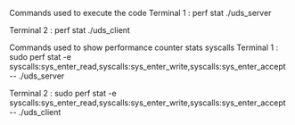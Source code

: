 Commands used to execute the code
Terminal 1 :  perf stat ./uds_server

Terminal 2 :  perf stat ./uds_client

Commands used to show performance counter stats syscalls
Terminal 1 :  sudo perf stat -e syscalls:sys_enter_read,syscalls:sys_enter_write,syscalls:sys_enter_accept -- ./uds_server

Terminal 2 :  sudo perf stat -e syscalls:sys_enter_read,syscalls:sys_enter_write,syscalls:sys_enter_accept -- ./uds_client

